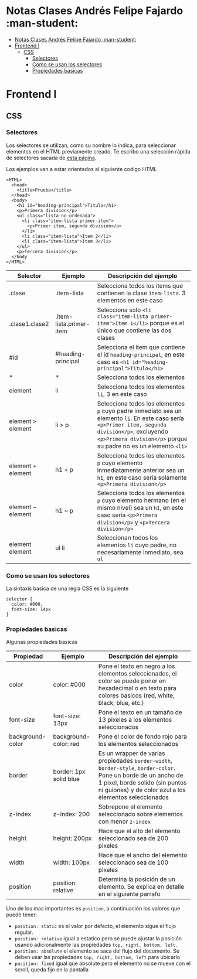 # Notas Clases Andrés Felipe Fajardo :man-student:
- [Notas Clases Andrés Felipe Fajardo :man-student:](#notas-clases-andrés-felipe-fajardo-man-student)
- [Frontend I](#frontend-i)
  - [CSS](#css)
    - [Selectores](#selectores)
    - [Como se usan los selectores](#como-se-usan-los-selectores)
    - [Propiedades basicas](#propiedades-basicas)

# Frontend I

## CSS

### Selectores

Los selectores se utilizan, como su nombre lo indica, para seleccionar elementos en el HTML previamente creado. Te escribo una selección rápida de selectores sacada de [esta página](https://www.w3schools.com/cssref/css_selectors.asp).

Los ejemplos van a estar orientados al siguiente codigo HTML

```
<HTML>
  <head>
    <title>Prueba</title>
  </head>
  <body>
    <h1 id="heading-principal">Titulo</h1>
    <p>Primera division</p>
    <ul class="lista-no-ordenada">
      <li class="item-lista primer-item">
        <p>Primer item, segunda división</p>
      </li>
      <li class="item-lista">Item 2</li>
      <li class="item-lista">Item 3</li>
    </ul>
    <p>Tercera división</p>
  </body 
</HTML>
```

| Selector | Ejemplo | Descripción del ejemplo |
| ----------- | ----------- | ----------- | 
| .clase | .item-lista | Selecciona todos los items que contienen la clase ```item-lista```. 3 elementos en este caso
| .clase1.clase2 | .item-lista.primer-item | Selecciona solo ```<li class="item-lista primer-item">Item 1</li>``` porque es el único que contiene las dos clases
| #id | #heading-principal | Selecciona el item que contiene el id ```heading-principal```, en este caso es ```<h1 id="heading-principal">Titulo</h1>```
| * | * | Selecciona todos los elementos
| element | li | Selecciona todos los elementos ```li```, 3 en este caso
| element > element | li > p | Selecciona todos los elementos ```p``` cuyo padre inmediato sea un elemento ```li```. En este caso sería ```<p>Primer item, segunda división</p>```, excluyendo ```<p>Primera division</p>``` porque su padre no es un elemento ```<li>```
| element + element | h1 + p | Selecciona todos los elementos ```p``` cuyo elemento inmediatamente anterior sea un ```h1```, en este caso sería solamente ```<p>Primera division</p>```
| element ~ element | h1 ~ p | Selecciona todos los elementos ```p``` cuyo elemento hermano (en el mismo nivel) sea un ```h1```, en este caso sería ```<p>Primera division</p>``` y ```<p>Tercera división</p>```
| element element | ul li | Seleccionan todos los elementos ```li``` cuyo padre, no necesariamente inmediato, sea ```ul```

### Como se usan los selectores

La sintaxis basica de una regla CSS es la siguiente

```
selector {
  color: #000,
  font-size: 14px
}
```

### Propiedades basicas

Algunas propiedades basicas

| Propiedad | Ejemplo | Descripción del ejemplo |
| ----------- | ----------- | ----------- | 
| color | color: #000 | Pone el texto en negro a los elementos seleccionados, el color se puede poner en hexadecimal o en texto para colores basicos (red, white, black, blue, etc.)
| font-size | font-size: 13px | Pone el texto en un tamaño de 13 pixeles a los elementos seleccionados
| background-color | background-color: red | Pone el color de fondo rojo para los elementos seleccionados
| border | border: 1px solid blue | Es un wrapper de varias propiedades ```border-width```, ```border-style```, ```border-color```. Pone un borde de un ancho de 1 pixel, borde solido (sin puntos ni guiones) y de color azul a los elementos seleccionados
| z-index | z-index: 200 | Sobrepone el elemento seleccionado sobre elementos con menor ```z-index```
| height | height: 200px | Hace que el alto del elemento seleccionado sea de 200 pixeles
| width | width: 100px | Hace que el ancho del elemento seleccionado sea de 100 pixeles
| position | position: relative | Determina la posición de un elemento. Se explica en detalle en el siguiente parrafo

Uno de los mas importantes es ```position```, a continuación los valores que puede tener:
- ```position: static``` es el valor por defecto, el elemento sigue el flujo regular.
- ```position: relative``` igual a estatico pero se puede ajustar la posición usando adicionalmente las propiedades ```top, right, bottom, left```.
- ```position: absolute``` el elemento se saca del flujo del documento. Se deben usar las propiedades ```top, right, bottom, left``` para ubicarlo
- ```position: fixed``` igual que absolute pero el elemento no se mueve con el scroll, queda fijo en la pantalla